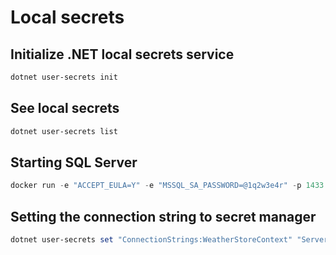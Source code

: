 # Local secrets

## Initialize .NET local secrets service
```powershell
dotnet user-secrets init
```

## See local secrets
```powershell
dotnet user-secrets list
```

## Starting SQL Server
```powershell
docker run -e "ACCEPT_EULA=Y" -e "MSSQL_SA_PASSWORD=@1q2w3e4r" -p 1433:1433 -v sqlvolume:/var/opt/mssql --rm --name mssql mcr.microsoft.com/mssql/server:2022-latest
```

## Setting the connection string to secret manager
```powershell
dotnet user-secrets set "ConnectionStrings:WeatherStoreContext" "Server=localhost; Database=WeatherStore; User Id=sa; Password=@1q2w3e4r; TrustServerCertificate=True"
```